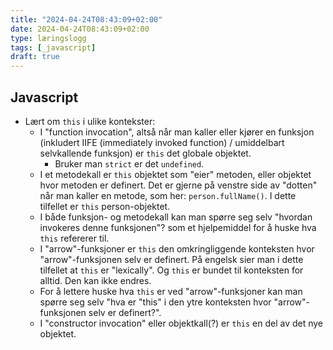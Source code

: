 ```yaml
---
title: "2024-04-24T08:43:09+02:00"
date: 2024-04-24T08:43:09+02:00
type: læringslogg
tags: [_javascript]
draft: true
---
```


## Javascript

* Lært om `this` i ulike kontekster:
    * I "function invocation", altså når man kaller eller kjører en funksjon (inkludert IIFE (immediately invoked function) / umiddelbart selvkallende funksjon) er `this` det globale objektet.
        * Bruker man `strict` er det `undefined`.
    * I et metodekall er `this` objektet som "eier" metoden, eller objektet hvor metoden er definert. Det er gjerne på venstre side av "dotten" når man kaller en metode, som her: `person.fullName()`. I dette tilfellet er `this` person-objektet.
    * I både funksjon- og metodekall kan man spørre seg selv "hvordan invokeres denne funksjonen"? som et hjelpemiddel for å huske hva `this` refererer til.
    * I "arrow"-funksjoner er `this` den omkringliggende konteksten hvor "arrow"-funksjonen selv er definert. På engelsk sier man i dette tilfellet at `this` er "lexically". Og `this` er bundet til konteksten for alltid. Den kan ikke endres.
    * For å lettere huske hva `this` er ved "arrow"-funksjoner kan man spørre seg selv "hva er "this" i den ytre konteksten hvor "arrow"-funksjonen selv er definert?".
    * I "constructor invocation" eller objektkall(?) er `this` en del av det nye objektet.

